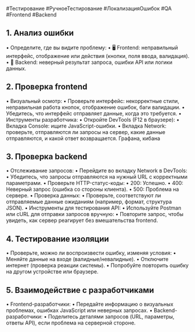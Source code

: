  #Тестирование #РучноеТестирование #ЛокализацияОшибок #QA #Frontend #Backend
## 1. Анализ ошибки
  •  Определите, где вы видите проблему:
  •  🖥 Frontend: неправильный интерфейс, отображение или действия (кнопки, поля ввода, валидация).
  •  📡 Backend: неверный результат запроса, ошибки API или логики данных.

## 2. Проверка frontend
  •  Визуальный осмотр:
  •  Проверьте интерфейс: некорректные стили, неправильная работа кнопок, отображение ошибок, баги валидации.
  •  Убедитесь, что интерфейс отправляет данные, когда это требуется.
  •  Инструменты разработчика:
  •  Откройте DevTools (F12 в браузере):
  •  Вкладка Console: ищите JavaScript-ошибки.
  •  Вкладка Network: проверьте, отправляются ли запросы на сервер, какие данные отправляются, и какой ответ возвращается.
Графана, кибана
## 3. Проверка backend
  •  Отслеживание запросов:
  •  Перейдите во вкладку Network в DevTools:
  •  Убедитесь, что запросы отправляются на нужный URL с корректными параметрами.
  •  Проверьте HTTP-статус-коды:
  •  200: Успешно.
  •  400: Неверный запрос (ошибка со стороны клиента).
  •  500: Проблема на сервере.
  •  Проверка данных:
  •  Проверьте, соответствуют ли отправляемые данные ожиданиям (например, формат, структура JSON).
  •  Инструменты для тестирования API:
  •  Используйте Postman или cURL для отправки запросов вручную:
  •  Повторите запрос, чтобы увидеть, как сервер реагирует без вмешательства frontend.

## 4. Тестирование изоляции
  •  Проверьте, можно ли воспроизвести ошибку, изменяя условия:
  •  Меняйте данные на входе (валидные/невалидные).
  •  Отключите интернет (проверка реакции системы).
  •  Попробуйте повторить ошибку на другом устройстве или браузере.

## 5. Взаимодействие с разработчиками
  •  Frontend-разработчики:
  •  Передайте информацию о визуальных проблемах, ошибках JavaScript или неверных запросах.
  •  Backend-разработчики:
  •  Поделитесь деталями запросов (URL, параметры, ответы API), если проблема на серверной стороне.
